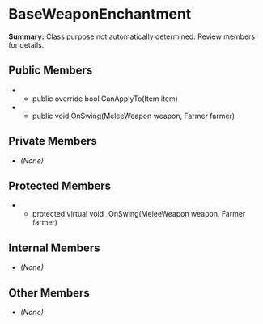 # BaseWeaponEnchantment

**Summary:** Class purpose not automatically determined. Review members for details.

## Public Members
- - public override bool CanApplyTo(Item item)
- - public void OnSwing(MeleeWeapon weapon, Farmer farmer)

## Private Members
- *(None)*

## Protected Members
- - protected virtual void _OnSwing(MeleeWeapon weapon, Farmer farmer)

## Internal Members
- *(None)*

## Other Members
- *(None)*
